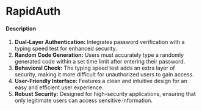 # RapidAuth

#### Description
1. **Dual-Layer Authentication:** Integrates password verification with a typing speed test for enhanced security.
2. **Random Code Generation:** Users must accurately type a randomly generated code within a set time limit after entering their password.
3. **Behavioral Check:** The typing speed test adds an extra layer of security, making it more difficult for unauthorized users to gain access.
4. **User-Friendly Interface:** Features a clean and intuitive design for an easy and efficient user experience.
5. **Robust Security:** Designed for high-security applications, ensuring that only legitimate users can access sensitive information.
